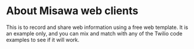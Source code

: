 About Misawa web clients
===
This is to record and share web information using a free web template. It is an example only, and you can mix and match with any of the Twilio code examples to see if it will work. 

